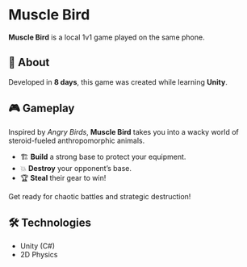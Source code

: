 # Muscle Bird

**Muscle Bird** is a local 1v1 game played on the same phone.

## 📌 About  
Developed in **8 days**, this game was created while learning **Unity**.

## 🎮 Gameplay  
Inspired by *Angry Birds*, **Muscle Bird** takes you into a wacky world of steroid-fueled anthropomorphic animals.  

- 🏗️ **Build** a strong base to protect your equipment.  
- 💥 **Destroy** your opponent’s base.  
- 🏆 **Steal** their gear to win!  

Get ready for chaotic battles and strategic destruction!

## 🛠️ Technologies  
- Unity (C#)  
- 2D Physics 
